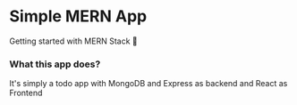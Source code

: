 # Simple MERN App

<p>Getting started with MERN Stack 🎉</p>

<h3>What this app does?</h3>

<p>It's simply a todo app with MongoDB and Express as backend and React as Frontend</p>